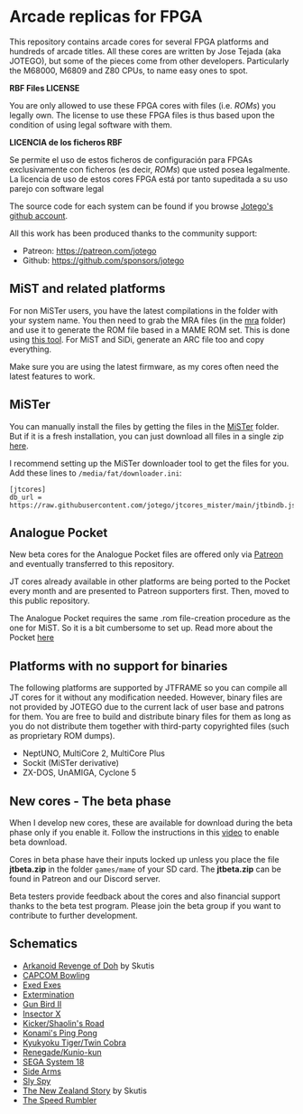 # Arcade replicas for FPGA

This repository contains arcade cores for several FPGA platforms and hundreds of arcade titles. All these cores are written by Jose Tejada (aka JOTEGO), but some of the pieces come from other developers. Particularly the M68000, M6809 and Z80 CPUs, to name easy ones to spot.

**RBF Files LICENSE**

You are only allowed to use these FPGA cores with files (i.e. *ROMs*) you legally own. The license to use these FPGA files is thus based upon the condition of using legal software with them.

**LICENCIA de los ficheros RBF**

Se permite el uso de estos ficheros de configuración para FPGAs exclusivamente con ficheros (es decir, *ROMs*) que usted posea legalmente. La licencia de uso de estos cores FPGA está por tanto supeditada a su uso parejo con software legal

The source code for each system can be found if you browse [Jotego's github account](https://github.com/jotego).

All this work has been produced thanks to the community support:

* Patreon: https://patreon.com/jotego
* Github: https://github.com/sponsors/jotego

## MiST and related platforms

For non MiSTer users, you have the latest compilations in the folder with your system name. You then need to grab the MRA files (in the [mra](mra) folder) and use it to generate the ROM file based in a MAME ROM set. This is done using [this tool](https://github.com/sebdel/mra-tools-c). For MiST and SiDi, generate an ARC file too and copy everything.

Make sure you are using the latest firmware, as my cores often need the latest features to work.


## MiSTer

You can manually install the files by getting the files in the [MiSTer](mister) folder. But if it is a fresh installation, you can just download all files in a single zip [here](https://github.com/jotego/jtcores_mister/archive/refs/heads/main.zip).

I recommend setting up the MiSTer downloader tool to get the files for you. Add these lines to `/media/fat/downloader.ini`:

```
[jtcores]
db_url = https://raw.githubusercontent.com/jotego/jtcores_mister/main/jtbindb.json.zip
```

## Analogue Pocket

New beta cores for the Analogue Pocket files are offered only via [Patreon](https://patreon.com/jotego) and eventually transferred to this repository.

JT cores already available in other platforms are being ported to the Pocket every month and are presented to Patreon supporters first. Then, moved to this public repository.

The Analogue Pocket requires the same .rom file-creation procedure as the one for MiST. So it is a bit cumbersome to set up. Read more about the Pocket [here](https://github.com/jotego/jtbin/wiki/Analogue-Pocket-Cores)

## Platforms with no support for binaries

The following platforms are supported by JTFRAME so you can compile all JT cores for it without any modification needed. However, binary files are not provided by JOTEGO due to the current lack of user base and patrons for them. You are free to build and distribute binary files for them as long as you do not distribute them together with third-party copyrighted files (such as proprietary ROM dumps).

* NeptUNO, MultiCore 2, MultiCore Plus
* Sockit (MiSTer derivative)
* ZX-DOS, UnAMIGA, Cyclone 5

## New cores - The beta phase

When I develop new cores, these are available for download during the beta phase only if you enable it. Follow the instructions in this [video](https://www.youtube.com/watch?v=alcKBAxl82k) to enable beta download.

Cores in beta phase have their inputs locked up unless you place the file **jtbeta.zip** in the folder `games/mame` of your SD card. The **jtbeta.zip** can be found in Patreon and our Discord server.

Beta testers provide feedback about the cores and also financial support thanks to the beta test program. Please join the beta group if you want to contribute to further development.

## Schematics

- [Arkanoid Revenge of Doh](sch/arknoid2.pdf) by Skutis
- [CAPCOM Bowling](sch/bowl.pdf)
- [Exed Exes](sch/exed.pdf)
- [Extermination](sch/exterm.pdf)
- [Gun Bird II](sch/bird.pdf)
- [Insector X](sch/insectx.pdf)
- [Kicker/Shaolin's Road](sch/kicker.pdf)
- [Konami's Ping Pong](sch/pinpon.pdf)
- [Kyukyoku Tiger/Twin Cobra](sch/ktiger.pdf)
- [Renegade/Kunio-kun](sch/kunio.pdf)
- [SEGA System 18](sch/s18.pdf)
- [Side Arms](sch/sarms.pdf)
- [Sly Spy](sch/slyspy.pdf)
- [The New Zealand Story](sch/tnzs.pdf) by Skutis
- [The Speed Rumbler](sch/rumble.pdf)
